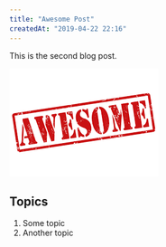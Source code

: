 ```yaml
---
title: "Awesome Post"
createdAt: "2019-04-22 22:16"
---
```


This is the second blog post.

![Grass](./blog2.png)

## Topics

1. Some topic
2. Another topic

